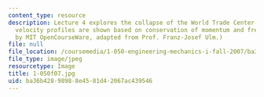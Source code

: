 ```yaml
---
content_type: resource
description: Lecture 4 explores the collapse of the World Trade Center towers. Here,
  velocity profiles are shown based on conservation of momentum and free fall. (Figure
  by MIT OpenCourseWare, adapted from Prof. Franz-Josef Ulm.)
file: null
file_location: /coursemedia/1-050-engineering-mechanics-i-fall-2007/ba36b42898988e4581d42067ac439546_1-050f07.jpg
file_type: image/jpeg
resourcetype: Image
title: 1-050f07.jpg
uid: ba36b428-9898-8e45-81d4-2067ac439546
---
```

